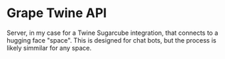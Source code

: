 # Grape Twine API

 Server, in my case for a Twine Sugarcube integration, that connects to a hugging face "space". This is designed for chat bots, but the process is likely simmilar for any space.
